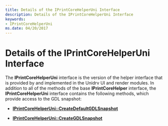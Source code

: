 ```yaml
---
title: Details of the IPrintCoreHelperUni Interface
description: Details of the IPrintCoreHelperUni Interface
keywords:
- IPrintCoreHelperUni
ms.date: 04/20/2017
---
```


# Details of the IPrintCoreHelperUni Interface


The **IPrintCoreHelperUni** interface is the version of the helper interface that is provided by and implemented in the Unidrv UI and render modules. In addition to all of the methods of the base **IPrintCoreHelper** interface, the **IPrintCoreHelperUni** interface contains the following methods, which provide access to the GDL snapshot:

-   [**IPrintCoreHelperUni::CreateDefaultGDLSnapshot**](/windows-hardware/drivers/ddi/prcomoem/nf-prcomoem-iprintcorehelperuni-createdefaultgdlsnapshot)

-   [**IPrintCoreHelperUni::CreateGDLSnapshot**](/windows-hardware/drivers/ddi/prcomoem/nf-prcomoem-iprintcorehelperuni-creategdlsnapshot)

 

